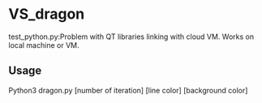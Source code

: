 # VS_dragon

test_python.py:Problem with QT libraries linking with cloud VM. Works on local machine or VM.

## Usage
Python3 dragon.py [number of iteration] [line color] [background color]
